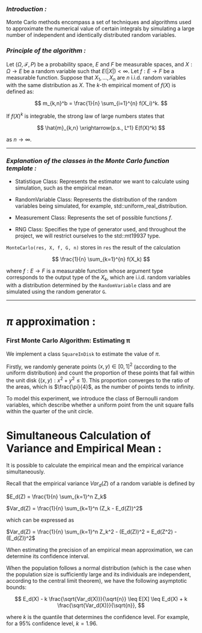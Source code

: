 ### _Introduction :_ 
Monte Carlo methods encompass a set of techniques and algorithms used to approximate the numerical value of certain integrals by simulating a large number of independent and identically distributed random variables.

### _Principle of the algorithm :_

Let $(\Omega, \mathcal{F}, P)$ be a probability space, $E$ and $F$ be measurable spaces, and $X : \Omega \to E$ be a random variable such that $E(|X|) < \infty$. Let $f : E \to F$ be a measurable function. Suppose that $X_1, \ldots, X_n$ are $n$ i.i.d. random variables with the same distribution as $X$. The $k$-th empirical moment of $f(X)$ is defined as:

$$
m_{k,n}^b = \frac{1}{n} \sum_{i=1}^{n} f(X_i)^k.
$$

If $f(X)^k$ is integrable, the strong law of large numbers states that

$$
\hat{m}_{k,n} \xrightarrow{p.s., L^1} E(f(X)^k)
$$

as $n \to \infty$.


- - - - - -- - - - --- --  - - -
### _Explanation of the classes in the Monte Carlo function template :_

- Statistique Class: Represents the estimator we want to calculate using simulation, such as the empirical mean.

- RandomVariable Class: Represents the distribution of the random variables being simulated, for example, std::uniform_real_distribution<double>.

- Measurement Class: Represents the set of possible functions $f$.

- RNG Class: Specifies the type of generator used, and throughout the project, we will restrict ourselves to the std::mt19937 type.


`MonteCarlo(res, X, f, G, n)` stores in `res` the result of the calculation

$$
\frac{1}{n} \sum_{k=1}^{n} f(X_k)
$$

where $f : E \to F$ is a measurable function whose argument type corresponds to the output type of the $X_k$, which are i.i.d. random variables with a distribution determined by the `RandomVariable` class and are simulated using the random generator `G`.
- - - -- - - - - - - - 

# $\pi$ approximation :

### First Monte Carlo Algorithm: Estimating π

We implement a class `SquareInDisk` to estimate the value of $\pi$. 

Firstly, we randomly generate points $(x, y) \in [0, 1]^2$ (according to the uniform distribution) and count the proportion of these points that fall within the unit disk $\{(x, y) : x^2 + y^2 \leq 1\}$. This proportion converges to the ratio of the areas, which is $\frac{\pi}{4}$, as the number of points tends to infinity.

To model this experiment, we introduce the class of Bernoulli random variables, which describe whether a uniform point from the unit square falls within the quarter of the unit circle.

# Simultaneous Calculation of Variance and Empirical Mean :
It is possible to calculate the empirical mean and the empirical variance simultaneously.

Recall that the empirical variance
$Var_d(Z)$ of a random variable is defined by

$E_d(Z) = \frac{1}{n} \sum_{k=1}^n Z_k$

$Var_d(Z) = \frac{1}{n} \sum_{k=1}^n (Z_k - E_d(Z))^2$

which can be expressed as

$Var_d(Z) = \frac{1}{n} \sum_{k=1}^n Z_k^2 - (E_d(Z))^2 = E_d(Z^2) - (E_d(Z))^2$

When estimating the precision of an empirical mean approximation, we can determine its confidence interval. 

When the population follows a normal distribution (which is the case when the population size is sufficiently large and its individuals are independent, according to the central limit theorem), we have the following asymptotic bounds:

$$
E_d(X) - k \frac{\sqrt{Var_d(X)}}{\sqrt{n}} \leq E[X] \leq E_d(X) + k \frac{\sqrt{Var_d(X)}}{\sqrt{n}},
$$

where $k$ is the quantile that determines the confidence level. For example, for a 95% confidence level, $k = 1.96$.